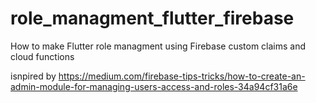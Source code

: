 # role_managment_flutter_firebase
How to make Flutter role managment using Firebase custom claims and cloud functions

isnpired by
https://medium.com/firebase-tips-tricks/how-to-create-an-admin-module-for-managing-users-access-and-roles-34a94cf31a6e
